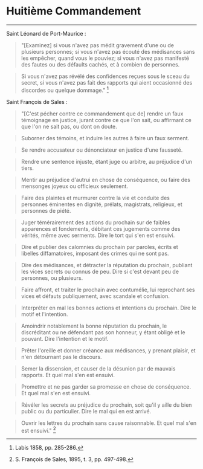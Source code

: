 # Huitième Commandement

***

Saint Léonard de Port-Maurice :

> "[Examinez] si vous n'avez pas médit gravement d'une ou de plusieurs personnes; si vous n'avez pas écouté des médisances sans les empêcher, quand vous le pouviez; si vous n'avez pas manifesté des fautes ou des défaults cachés, et à combien de personnes.

> Si vous n'avez pas révélé des confidences reçues sous le sceau du secret, si vous n'avez pas fait des rapports qui aient occasionné des discordes ou quelque dommage." [^1]

[^1]: Labis 1858, pp. 285-286.


Saint François de Sales :

> "[C'est pécher contre ce commandement que de] rendre un faux témoignage en justice, jurant contre ce que l'on sait, ou affirmant ce que l'on ne sait pas, ou dont on doute.

> Suborner des témoins, et induire les autres à faire un faux serment.

> Se rendre accusateur ou dénonciateur en justice d'une fausseté.

> Rendre une sentence injuste, étant juge ou arbitre, au préjudice d'un tiers.

> Mentir au préjudice d'autrui en chose de conséquence, ou faire des mensonges joyeux ou officieux seulement.

> Faire des plaintes et murmurer contre la vie et conduite des personnes éminentes en dignité, prélats, magistrats, religieux, et personnes de piété.

> Juger témérairement des actions du prochain sur de faibles apparences et fondements, débitant ces jugements comme des vérités, même avec serments. Dire le tort qui s'en est ensuivi.

> Dire et publier des calomnies du prochain par paroles, écrits et libelles diffamatoires, imposant des crimes qui ne sont pas.

> Dire des médisances, et détracter la réputation du prochain, publiant les vices secrets ou connus de peu. Dire si c'est devant peu de personnes, ou plusieurs.

> Faire affront, et traiter le prochain avec contumélie, lui reprochant ses vices et défauts publiquement, avec scandale et confusion.

> Interpréter en mal les bonnes actions et intentions du prochain. Dire le motif et l'intention.

> Amoindrir notablement la bonne réputation du prochain, le discréditant ou ne défendant pas son honneur, y étant obligé et le pouvant. Dire l'intention et le motif.

> Prêter l'oreille et donner créance aux médisances, y prenant plaisir, et n'en détournant pas le discours.

> Semer la dissension, et causer de la désunion par de mauvais rapports. Et quel mal s'en est ensuivi.

> Promettre et ne pas garder sa promesse en chose de conséquence. Et quel mal s'en est ensuivi.

> Révéler les secrets au préjudice du prochain, soit qu'il y aille du bien public ou du particulier. Dire le mal qui en est arrivé.

> Ouvrir les lettres du prochain sans cause raisonnable. Et quel mal s'en est ensuivi." [^2]

[^2]: S. François de Sales, 1895, t. 3, pp. 497-498.

